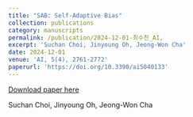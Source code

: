 ```yaml
---
title: "SAB: Self-Adaptive Bias"
collection: publications
category: manuscripts
permalink: /publication/2024-12-01-최수찬_AI,
excerpt: 'Suchan Choi, Jinyoung Oh, Jeong-Won Cha'
date: 2024-12-01
venue: 'AI, 5(4), 2761-2772'
paperurl: 'https://doi.org/10.3390/ai5040133'
---
```


<a href='https://doi.org/10.3390/ai5040133'>Download paper here</a>

Suchan Choi, Jinyoung Oh, Jeong-Won Cha
